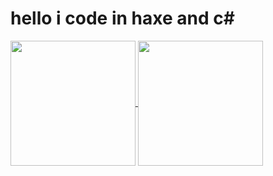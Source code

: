 # hello i code in haxe and c#

<a href="https://github.com/Mystically11/">
  <img height=200 align="center" src="https://github-readme-stats-mystically11.vercel.app/api?username=Mystically11&show_icons=true&theme=blue_navy&include_all_commits=true" />
</a>
<a href="https://github.com/Mystically11">
  <img height=200 align="center" src="https://github-readme-stats-mystically11.vercel.app/api/top-langs/?username=Mystically11&layout=compact&langs_count=8&card_width=300" />
</a>


<!--
**Mystically11/Mystically11** is a ✨ _special_ ✨ repository because its `README.md` (this file) appears on your GitHub profile.

Here are some ideas to get you started:

- 🔭 I’m currently working on ...
- 🌱 I’m currently learning ...
- 👯 I’m looking to collaborate on ...
- 🤔 I’m looking for help with ...
- 💬 Ask me about ...
- 📫 How to reach me: ...
- 😄 Pronouns: ...
- ⚡ Fun fact: ...
-->
